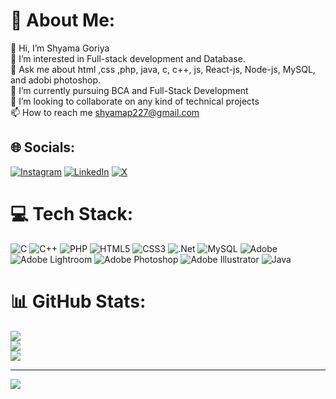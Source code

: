 # 💫 About Me:
👋 Hi, I’m Shyama Goriya<br>👀 I’m interested in Full-stack development and Database.<br>💬 Ask me about html ,css ,php, java, c, c++, js, React-js, Node-js, MySQL, and adobi photoshop.<br>🌱 I’m currently pursuing BCA and Full-Stack Development<br>💞 I’m looking to collaborate on any kind of technical projects<br>📫 How to reach me shyamap227@gmail.com


## 🌐 Socials:
[![Instagram](https://img.shields.io/badge/Instagram-%23E4405F.svg?logo=Instagram&logoColor=white)](https://www.instagram.com/im_designs_2013?igsh=MzRlODBiNWFlZA==) [![LinkedIn](https://img.shields.io/badge/LinkedIn-%230077B5.svg?logo=linkedin&logoColor=white)](https://www.linkedin.com/in/mahek-goriya-5b31832b9?utm_source=share&utm_campaign=share_via&utm_content=profile&utm_medium=android_app) [![X](https://img.shields.io/badge/X-black.svg?logo=X&logoColor=white)](https://x.com/https://twitter.com/Webx_developers?t=aiIxAAwG43z8ABumOwigVg&s=09) 

# 💻 Tech Stack:
![C](https://img.shields.io/badge/c-%2300599C.svg?style=flat-square&logo=c&logoColor=white) ![C++](https://img.shields.io/badge/c++-%2300599C.svg?style=flat-square&logo=c%2B%2B&logoColor=white) ![PHP](https://img.shields.io/badge/php-%23777BB4.svg?style=flat-square&logo=php&logoColor=white) ![HTML5](https://img.shields.io/badge/html5-%23E34F26.svg?style=flat-square&logo=html5&logoColor=white) ![CSS3](https://img.shields.io/badge/css3-%231572B6.svg?style=flat-square&logo=css3&logoColor=white) ![.Net](https://img.shields.io/badge/.NET-5C2D91?style=flat-square&logo=.net&logoColor=white) ![MySQL](https://img.shields.io/badge/mysql-%2300000f.svg?style=flat-square&logo=mysql&logoColor=white) ![Adobe](https://img.shields.io/badge/adobe-%23FF0000.svg?style=flat-square&logo=adobe&logoColor=white) ![Adobe Lightroom](https://img.shields.io/badge/Adobe%20Lightroom-31A8FF.svg?style=flat-square&logo=Adobe%20Lightroom&logoColor=white) ![Adobe Photoshop](https://img.shields.io/badge/adobe%20photoshop-%2331A8FF.svg?style=flat-square&logo=adobe%20photoshop&logoColor=white) ![Adobe Illustrator](https://img.shields.io/badge/adobe%20illustrator-%23FF9A00.svg?style=flat-square&logo=adobe%20illustrator&logoColor=white) ![Java](https://img.shields.io/badge/java-%23ED8B00.svg?style=flat-square&logo=openjdk&logoColor=white)
# 📊 GitHub Stats:
![](https://github-readme-stats.vercel.app/api?username=shyama421&theme=nord&hide_border=false&include_all_commits=true&count_private=true)<br/>
![](https://github-readme-streak-stats.herokuapp.com/?user=shyama421&theme=nord&hide_border=false)<br/>
![](https://github-readme-stats.vercel.app/api/top-langs/?username=shyama421&theme=nord&hide_border=false&include_all_commits=true&count_private=true&layout=compact)

---
[![](https://visitcount.itsvg.in/api?id=shyama421&icon=0&color=0)](https://visitcount.itsvg.in)

<!-- Proudly created with GPRM ( https://gprm.itsvg.in ) -->
